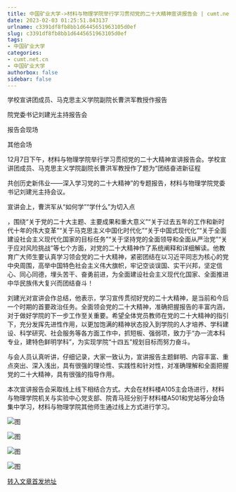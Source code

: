 ```yaml
---
title: 中国矿业大学->材料与物理学院举行学习贯彻党的二十大精神宣讲报告会 | cumt.net.cn
date: 2023-02-03 01:25:51.843137
urlname: c3391df8fb8bb1d6445651963105d0ef
slug: c3391df8fb8bb1d6445651963105d0ef
tags: 
- 中国矿业大学
categories:
- cumt.net.cn
- 中国矿业大学
authorbox: false
sidebar: false
---
```

学校宣讲团成员、马克思主义学院副院长曹洪军教授作报告

院党委书记刘建光主持报告会

报告会现场

其他会场

12月7日下午，材料与物理学院举行学习贯彻党的二十大精神宣讲报告会。学校宣讲团成员、马克思主义学院副院长曹洪军教授作了题为“团结奋进新征程

共创历史新伟业——深入学习党的二十大精神”的专题报告，材料与物理学院党委书记刘建光主持会议。  

宣讲会上，曹洪军从“如何学”“学什么”为切入点
<!--more-->
，围绕“关于党的二十大主题、主要成果和重大意义”“关于过去五年的工作和新时代十年的伟大变革”“关于马克思主义中国化时代化”“关于中国式现代化”“关于全面建设社会主义现代化国家的目标任务”“关于坚持党的全面领导和全面从严治党”“关于应对风险挑战”等七个方面，对党的二十大精神作了系统阐释和详细解读。他教育广大师生要认真学习领会党的二十大精神，紧密团结在以习近平同志为核心的党中央周围，高举中国特色社会主义伟大旗帜，牢记空谈误国、实干兴邦，坚定信心、同心同德，埋头苦干、奋勇前进，为全面建设社会主义现代化国家、全面推进中华民族伟大复兴而团结奋斗！

刘建光对宣讲会作总结，他表示，学习宣传贯彻好党的二十大精神，是当前和今后一个时期的首要政治任务。全面领会党的二十大精神，准确把握报告的丰富内涵，对于做好学院的下一步工作至关重要。希望全体党员教师在党的二十大精神的指引下，充分发挥先进性作用，以更加饱满的精神状态投入到学院的人才培养、学科建设、科学研究、社会服务等各方面工作中，抓短板、强弱项，致力于“办一流本科专业，建特色鲜明学科”，为实现学院“十四五”规划目标而努力奋斗。

与会人员认真听讲，仔细记录，大家一致认为，宣讲报告主题鲜明、内容丰富、重点突出、深入浅出，具有很强的理论性、实践性和针对性，对准确理解和全面把握党的二十大精神，具有很强的指导作用。

本次宣讲报告会采取线上线下相结合方式。大会在材料楼A105主会场进行，材料与物理学院机关与实验中心党支部、院青马班分别于材料楼A501和党站等分会场集中学习，材料与物理学院其他师生通过线上方式进行学习。

![图](https://xwzx.cumt.edu.cn/_upload/article/images/f9/82/3682e8b14a7aac17f0200f2a683f/a44220e4-5346-4ebf-936b-40f5dc6e47a8.png)

![图](https://xwzx.cumt.edu.cn/_upload/article/images/f9/82/3682e8b14a7aac17f0200f2a683f/e175e1b0-c2f3-4e84-85fe-a3137091a6c3.jpg)

![图](https://xwzx.cumt.edu.cn/_upload/article/images/f9/82/3682e8b14a7aac17f0200f2a683f/b0e7b105-82e4-4db0-a4cc-b2d32f42e366.jpg)

![图](https://xwzx.cumt.edu.cn/_upload/article/images/f9/82/3682e8b14a7aac17f0200f2a683f/02af46fc-2c4e-464f-ae8a-649052784080.jpg)

[转入文章首发地址](https://xwzx.cumt.edu.cn/be/47/c523a638535/page.htm)